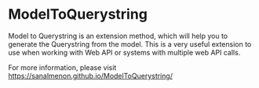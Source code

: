 # ModelToQuerystring
Model to Querystring is an extension method, which will help you to generate the Querystring from the model. This is a very useful extension to use when working with Web API or systems with multiple web API calls.

For more information, please visit https://sanalmenon.github.io/ModelToQuerystring/
